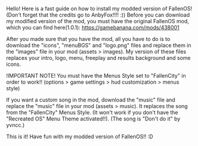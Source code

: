 Hello! Here is a fast guide on how to install my modded version of FallenOS! (Don't forget that the credits go to AnbyFox!!!! :))
Before you can download my modified version of the mod, you must have the original FallenOS mod, which you can find here(1.0.1): https://gamebanana.com/mods/438001

After you made sure that you have the mod, all you have to do is to download the "icons", "menuBGS" and "logo.png" files and replace them in the "images" file in your mod (assets > images).
My version of these files replaces your intro, logo, menu, freeplay and results background and some icons.

!IMPORTANT NOTE! You must have the Menus Style set to "FallenCity" in order to work!! (options > game settings > hud customization > menus style)

If you want a custom song in the mod, download the "music" file and replace the "music" file in your mod (assets > music).
It replaces the song from the "FallenCity" Menus Style. (It won't work if you don't have the "Recreated OS" Menu Theme activated!!).
(The song is "Don't do it" by yvncc.)

This is it! Have fun with my modded version of FallenOS!! :D
